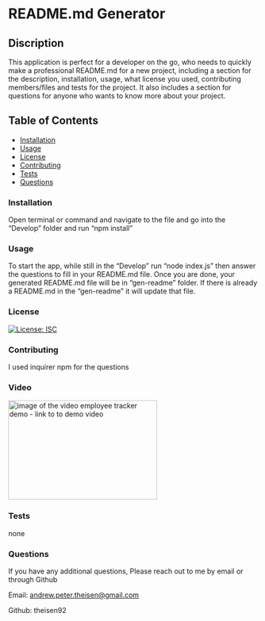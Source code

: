 # README.md Generator 
  
  ## Discription

  This application is perfect for a developer on the go, who needs to quickly make a professional README.md for a new project, including a section for the description, installation, usage, what license you used, contributing members/files and tests for the project. It also includes a section for questions for anyone who wants to know more about your project.

  ## Table of Contents 

  - [Installation](#installation)
  - [Usage](#usage)
  - [License](#license)
  - [Contributing](#contributing)
  - [Tests](#tests)
  - [Questions](#questions)

  ### Installation

  Open terminal or command and navigate to the file and go into the “Develop” folder and run “npm install”

  ### Usage

  To start the app, while still in the “Develop” run “node index.js” then answer the questions to fill in your README.md file. Once you are done, your generated README.md file will be in “gen-readme” folder. If there is already a README.md in the “gen-readme” it will update that file. 

  ### License

  [![License: ISC](https://img.shields.io/badge/License-ISC-blue.svg)](https://opensource.org/licenses/ISC)

  ### Contributing

  I used inquirer npm for the questions

  ### Video

  <a href="https://youtu.be/pdDkY7dqg8k" target="_blank"><img src="imgs/yt-snaphshot.png" 
alt="image of the video employee tracker demo - link to to demo video" width="300" height="200"/></a>

  ### Tests

  none

  ### Questions

  If you have any additional questions,
  Please reach out to me by email or through Github

  Email: andrew.peter.theisen@gmail.com

  Github: theisen92
